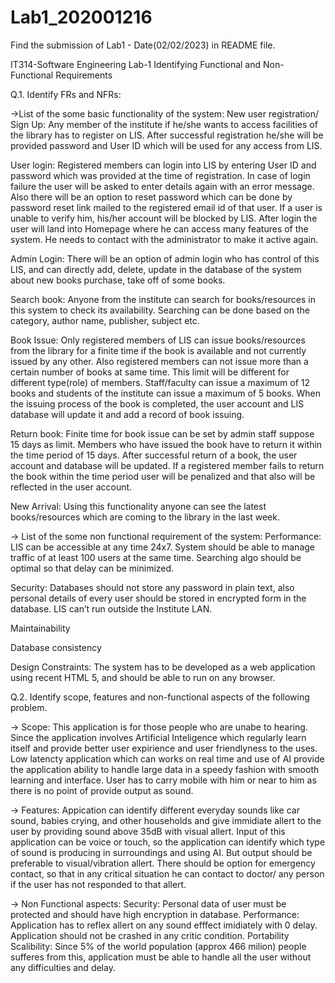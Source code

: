 # Lab1_202001216
Find the submission of Lab1 - Date(02/02/2023) in README file.

IT314-Software Engineering Lab-1
Identifying Functional and Non-Functional Requirements


Q.1. Identify FRs and NFRs:

->List of the some basic functionality of the system:
  New user registration/ Sign Up: Any member of the institute if he/she wants to access facilities of the library has to register on LIS. After successful registration   he/she will be provided password and User ID which will be used for any access from LIS.

  User login: Registered members can login into LIS by entering User ID and password which was provided at the time of registration. In case of login failure the user   will be asked  to enter details again with an error message. Also there will be an option to reset password which can be done by password reset link mailed to the     registered email id of that user. If a user is unable to verify him, his/her account will be blocked by LIS. After login the user will land into Homepage where he     can access many features of the system. He needs to contact with the administrator to make it active again.

  Admin Login: There will be an option of admin login who has control of this LIS, and can directly add, delete, update in the database of the system about new books     purchase, take off of some books.

  Search book: Anyone from the institute can search for books/resources in this system to check its availability. Searching can be done based on the category, author     name, publisher, subject etc. 

  Book Issue: Only registered members of LIS can issue books/resources from the library for a finite time if the book is available and not currently issued by any       other. Also registered members can not issue more than a certain number of books at same time. This limit will be different for different type(role) of members.       Staff/faculty can issue a maximum of 12 books and students of the institute can issue a maximum of 5 books.
  When the issuing process of the book is completed, the user account and LIS database will update it and add a record of book issuing.

  Return book: Finite time for book issue can be set by admin staff suppose 15 days as limit. Members who have issued the book have to return it within the time period   of 15 days. After successful return of a book, the user account and database will be updated. If a registered member fails to return the book within the time period   user will be penalized and that also will be reflected in the user account.

  New Arrival: Using this functionality anyone can see the latest books/resources which are coming to the library in the last week.

-> List of the some non functional requirement of the system:
  Performance: LIS can be accessible at any time 24x7. System should be able to manage traffic of at least 100 users at the same time. Searching algo should be           optimal so that delay can be minimized.

  Security: Databases should not store any password in plain text, also personal details of every user should be stored in encrypted form in the database. LIS can’t     run outside the Institute LAN.	

  Maintainability

  Database consistency

  Design Constraints: The system has to be developed as a web application using recent HTML 5, and should be able to run on any browser.


Q.2. Identify scope, features and non-functional aspects of the following problem.

-> Scope: 
This application is for those people who are unabe to hearing.
Since the application involves Artificial Inteligence which regularly learn itself and provide better user expirience and user friendlyness to the uses.
Low latencty application which can works on real time and use of AI provide the application ability to handle large data in a speedy fashion with smooth learning and interface.
User has to carry mobile with him or near to him as there is no point of provide output as sound.
          
-> Features:
Appication can identify different everyday sounds like car sound, babies crying, and other households and give immidiate allert to the user by providing sound above 35dB with visual allert.
Input of this application can be voice or touch, so the application can identify which type of sound is producing in surroundings and using AI. But output should be preferable to visual/vibration allert.
There should be option for emergency contact, so that in any critical situation he can contact to doctor/ any person if the user has not responded to that allert.

-> Non Functional aspects:
Security: Personal data of user must be protected and should have high encryption in database.
Performance: Application has to reflex allert on any sound efffect imidiately with 0 delay. Application should not be crashed in any critic condition.
Portability
Scalibility: Since 5% of the world population (approx 466 milion) people sufferes from this, application must be able to handle all the user without any difficulties and delay.
 
  

